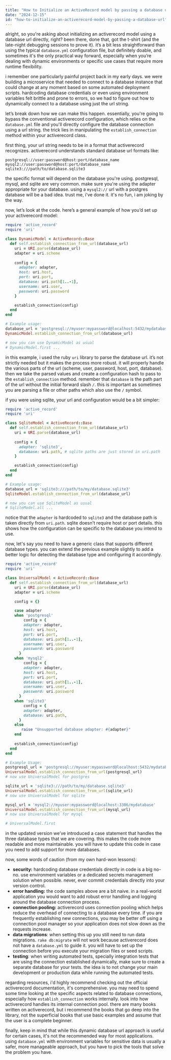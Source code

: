 ```yaml
---
title: "How to Initialize an ActiveRecord model by passing a database url?"
date: "2024-12-15"
id: "how-to-initialize-an-activerecord-model-by-passing-a-database-url"
---
```


alright, so you're asking about initializing an activerecord model using a database url directly, right? been there, done that, got the t-shirt (and the late-night debugging sessions to prove it). it’s a bit less straightforward than using the typical `database.yml` configuration file, but definitely doable, and sometimes it's the only practical way forward, especially when you’re dealing with dynamic environments or specific use cases that require more runtime flexibility.

i remember one particularly painful project back in my early days. we were building a microservice that needed to connect to a database instance that could change at any moment based on some automated deployment scripts. hardcoding database credentials or even using environment variables felt brittle and prone to errors, so we had to figure out how to dynamically connect to a database using just the url string.

let’s break down how we can make this happen. essentially, you're going to bypass the conventional activerecord configuration, which relies on the `database.yml` file and you'll directly configure the database connection using a url string. the trick lies in manipulating the `establish_connection` method within your activerecord class.

first thing, your url string needs to be in a format that activerecord recognizes. activerecord understands standard database url formats like:

```
postgresql://user:password@host:port/database_name
mysql2://user:password@host:port/database_name
sqlite3:///path/to/database.sqlite3
```

the specific format will depend on the database you're using. postgresql, mysql, and sqlite are very common. make sure you're using the adapter appropriate for your database. using a `mysql2://` url with a postgres database will be a bad idea. trust me, i've done it. it's no fun, i am joking by the way.

now, let’s look at the code. here’s a general example of how you’d set up your activerecord model:

```ruby
require 'active_record'
require 'uri'

class DynamicModel < ActiveRecord::Base
  def self.establish_connection_from_url(database_url)
    uri = URI.parse(database_url)
    adapter = uri.scheme
    
    config = {
      adapter: adapter,
      host: uri.host,
      port: uri.port,
      database: uri.path[1..-1],
      username: uri.user,
      password: uri.password
    }

    establish_connection(config)
  end
end

# Example usage:
database_url = 'postgresql://myuser:mypassword@localhost:5432/mydatabase'
DynamicModel.establish_connection_from_url(database_url)

# now you can use DynamicModel as usual
# DynamicModel.first ...
```

in this example, i used the ruby `uri` library to parse the database url. it’s not strictly needed but it makes the process more robust. it will properly handle the various parts of the url (scheme, user, password, host, port, database). then we take the parsed values and create a configuration hash to pass to the `establish_connection` method. remember that `database` is the path part of the url without the initial forward slash `/`. this is important as sometimes you are parsing a file or other paths which also use the `/` symbol.

if you were using sqlite, your url and configuration would be a bit simpler:

```ruby
require 'active_record'
require 'uri'

class SqliteModel < ActiveRecord::Base
  def self.establish_connection_from_url(database_url)
    uri = URI.parse(database_url)
    
    config = {
      adapter: 'sqlite3',
      database: uri.path, # sqlite paths are just stored in uri.path
    }

    establish_connection(config)
  end
end

# Example usage:
database_url = 'sqlite3:///path/to/my/database.sqlite3'
SqliteModel.establish_connection_from_url(database_url)

# now you can use SqliteModel as usual
# SqliteModel.all ...
```

notice that the `adapter` is hardcoded to `sqlite3` and the database path is taken directly from `uri.path`. sqlite doesn't require host or port details. this shows how the configuration can be specific to the database you intend to use.

now, let's say you need to have a generic class that supports different database types. you can extend the previous example slightly to add a better logic for detecting the database type and configuring it accordingly.

```ruby
require 'active_record'
require 'uri'

class UniversalModel < ActiveRecord::Base
  def self.establish_connection_from_url(database_url)
    uri = URI.parse(database_url)
    adapter = uri.scheme

    config = {}

    case adapter
    when 'postgresql'
        config = {
        adapter: adapter,
        host: uri.host,
        port: uri.port,
        database: uri.path[1..-1],
        username: uri.user,
        password: uri.password
      }
    when 'mysql2'
        config = {
        adapter: adapter,
        host: uri.host,
        port: uri.port,
        database: uri.path[1..-1],
        username: uri.user,
        password: uri.password
      }
    when 'sqlite3'
        config = {
        adapter: adapter,
        database: uri.path,
      }
    else
       raise "Unsupported database adapter: #{adapter}"
    end
    
    establish_connection(config)
  end
end

# Example Usage:
postgresql_url = 'postgresql://myuser:mypassword@localhost:5432/mydatabase'
UniversalModel.establish_connection_from_url(postgresql_url)
# now use UniversalModel for postgres

sqlite_url = 'sqlite3:///path/to/my/database.sqlite3'
UniversalModel.establish_connection_from_url(sqlite_url)
# now use UniversalModel for sqlite

mysql_url = 'mysql2://myuser:mypassword@localhost:3306/mydatabase'
UniversalModel.establish_connection_from_url(mysql_url)
# now use UniversalModel for mysql

# UniversalModel.first
```

in the updated version we’ve introduced a case statement that handles the three database types that we are covering. this makes the code more readable and more maintainable. you will have to update this code in case you need to add support for more databases.

now, some words of caution (from my own hard-won lessons):

-   **security:** hardcoding database credentials directly in code is a big no-no. use environment variables or a dedicated secrets management solution when possible. never, ever commit credentials directly into your version control.
-   **error handling:** the code samples above are a bit naive. in a real-world application you would want to add robust error handling and logging around the database connection process.
-   **connection pooling:** activerecord uses connection pooling which helps reduce the overhead of connecting to a database every time. if you are frequently establishing new connections, you may be better off using a connection pool manager so your application does not slow down as the requests increase.
-   **data migrations**: when setting this up you still need to run data migrations. `rake db:migrate` will not work because activerecord does not have a `database.yml` to guide it. you will have to set up the connection before you execute your migration files or seed scripts.
-   **testing**: when writing automated tests, specially integration tests that are using the connection established dynamically, make sure to create a separate database for your tests. the idea is to not change your main development or production data while running the automated tests.

regarding resources, i'd highly recommend checking out the official activerecord documentation, it's comprehensive. you may need to spend some time looking at the specific aspects related to database connections, especially how `establish_connection` works internally.  look into how activerecord handles its internal connection pool. there are many books written on activerecord, but i recommend the books that go deep into the library, not the superficial books that use basic examples and assume that the user is a complete beginner.

finally, keep in mind that while this dynamic database url approach is useful for certain cases, it's not the recommended way for most applications. using `database.yml` with environment variables for sensitive data is usually a safer, more manageable approach, but you have to pick the tools that solve the problem you have.
